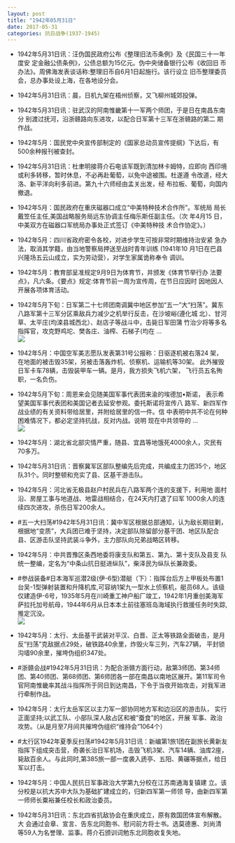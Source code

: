 ```yaml
---
layout: post
title: "1942年05月31日"
date: 2017-05-31
categories: 抗日战争(1937-1945)
---
```


<meta name="referrer" content="no-referrer" />

- 1942年5月31日讯：汪伪国民政府公布《整理旧法币条例》及《民国三十一年度安 定金融公债条例》，公债总额为15亿元。伪中央储备银行公布《收回旧 币办法》。周佛海发表谈话称:整理旧币自6月1日起施行。该行设立 旧币整理委员会，总办事处设上海，在各地设分会。 

- 1942年5月31日讯：晨，日机九架在梧州侦察，又飞柳州城郊投弹。 

- 1942年5月31日讯：驻武汉的阿南惟畿第十一军两个师团，于是日在南昌东南分 别渡过抚河，沿浙赣路向东进攻，以配合日军第十三军在浙赣路的第二 期作战。 

- 1942年5月：国民党中央宣传部制定的《国家总动员宣传提纲》下达后，有 500余种报刊被查封。 

- 1942年5月31日讯：杜聿明接蒋介石电该军既到清加林卡姆特，应即向 西印境或利多转移，暂时休息，不必再赴葡萄，以免中途被围。杜遂遵 令改道，经大洛、新平洋向利多前进。第九十六师经由孟关出发，经 布拉板、葡萄，向国内撤退。 

- 1942年5月：国民政府在重庆磁器口成立“中美特种技术合作所”。军统局 局长戴笠任主任,美国战略服务局远东协调主任梅乐斯任副主任。（次 年4月15 日，中美双方在磁器口军统局办事处正式签订《中美特种技 术合作协定》。） 

- 1942年5月：四川省政府密令各校，对进步学生可按非常时期维持治安紧 急办法，取消其学籍，由当地警察局押送至战时青年训练 (1941年10 月1日在巴县兴隆场五云山成立，实为劳动营），对学生家属诡称奉令 调训。 

- 1942年5月：教育部呈准规定9月9日为体育节，并颁发《体育节举行办 法要点》，凡六条。《要点》规定:体育节前一周为宣传周，在节日应因时 因地因人开展各项体育活动。 

- 1942年5月下旬：日军第二十七师团南调冀中地区参加“五一”大“扫荡”。冀东 八路军第十三军分区乘敌兵力减少之机举行反击，在沙坡峪(遵化城 北）、甘河草、太平庄(均滦县城西北）、赵店子等战斗中，击毙日军田蒲 竹治少将等多名指挥官，攻克野鸡坨、樊各庄、油榨、石梯子(均在 ... <br/><img src="https://wx3.sinaimg.cn/large/aca367d8ly1fg4ia2wdqaj20c809zq30.jpg" />

- 1942年5月：中国空军美志愿队发表第31号公报称：日驱逐机被右落24 架，在地面的被击毁35架，另被击落轰炸机、侦察机、运输机等30架。 此外摧毁日军卡车78辆，击毁装甲车一辆。是月，我方损失飞机六架， 飞行员五名殉职，一名负伤。 

- 1942年5月下旬：周恩来会见随美国军事代表团来渝的埃德加•斯诺， 表示希望美国军事代表团和美国记者去延安参观。委托斯诺将宣传八 路军、新四军作战业绩的有关资料带给居里，并附给居里的信一件。信 中表明中共不论在何种困难情况下，都必定坚持抗战，反对内战。说明 现在中共领导的 ... <br/><img src="https://wx2.sinaimg.cn/large/aca367d8ly1fg4gj4a3q1j20c80ay74d.jpg" />

- 1942年5月：湖北省北部灾情严重，随县、宜昌等地饿死4000余人，灾民有 70多万。 

- 1942年5月31日讯：晋察冀军区部队整编先后完成，共编成主力团35个，地区队31个。同时整顿和充实了县、区基干游击队。 

- 1942年5月：河北省无极县赵户村民兵在八路军两个连的支援下，利用地 面村沿、房屋工事与地道战、地雷战相结合，在24天内打退了曰军 1000余人的连续四次进攻，杀伤日军200余人。 

- #五一大扫荡#1942年5月31日讯：冀中军区根据总部通知，认为敌长期驻剿，根据地“变质”，大兵团已难于坚持，决定部队除留部分基干团、地区队配合县、区游击队坚持武装斗争外，主力部队向兄弟战略区转移。 

- 1942年5月：中共晋豫区条西地委将康支队和第五、第九、第十支队及县支 队统一整编，定名为“中条山抗日挺进纵队”，柴泽民为纵队长兼政委。 

- #参战装备#日本海军巡潜2级(伊-6型)潜艇（下）：指挥台后方上甲板处布置1台吴-1型弹射装置和升降机库,可容纳1架九一型水上侦察机，艇员68人。该级仅建造伊-6号，1935年5月在川崎重工神户船厂竣工，1942年1月重创美海军萨拉托加号航母，1944年6月从日本本土前往塞班岛海域执行救援任务时失踪,推定沉没。 <br/><img src="https://wx1.sinaimg.cn/large/aca367d8ly1fg4bcg6abjj20dc0axgmq.jpg" />

- 1942年5月：太行、太岳基干武装对平汉、白晋、正太等铁路全面破击，是月 反“扫荡”克敌据点29处，破铁路40余里，炸毁火车三列，汽车27辆， 平封锁沟墙90余里，摧垮伪组织347处。 

- #浙赣会战#1942年5月31日讯：为配合浙赣方面行动，敌第3师团、第34师团、第40师团、第68师团、第6师团各一部在南昌以南地区展开。第11军司令官阿南惟畿率其战斗指挥所于同日到达南昌，下令于当夜开始攻击，对我军进行牵制作战。 

- 1942年5月：太行太岳军区以主力军一部协同地方军和边沿区的游击队， 实行正面坚持;以武工队、小部队深人敌占区和被“蚕食”的地区，开展 军事、政治攻势。（从是月至7月间共摧垮伪组织“维持会”1064个） 

- #太行区1942年夏季反扫荡#1942年5月31日讯：新编第1旅1团在副旅长黄新友指挥下组成突击营，奇袭长治日军机场，击毁飞机3架、汽车14辆、油库2座，毙敌百余人。与此同时,第385旅一部一度袭入虒亭、五阳、黄碾等据点，给日军以打击。 

- 1942年5月：中国人民抗日军事政治大学第九分校在江苏南通海复镇建 立。该分校是以抗大苏中大队为基础扩建成立的，归新四军第一师领 导，由新四军第一师师长粟裕兼任校长和政治委员。 

- 1942年5月31日讯：东北四省抗敌协会在重庆成立，原有救国团体宣布解散。大 会通过会章、宣言、告东北同胞书、慰问前方将士书。选莫德惠、刘尚清 等59人为名誉理、监事。蒋介石颁训词勉东北同胞收复失地。 

